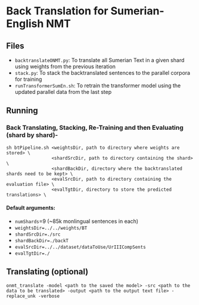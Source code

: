 # Back Translation for Sumerian-English NMT

## Files
- ```backtranslateONMT.py```: To translate all Sumerian Text in a given shard using weights from the previous iteration
- ```stack.py```: To stack the backtranslated sentences to the parallel corpora for training
- ```runTransformerSumEn.sh```: To retrain the transformer model using the updated parallel data from the last step

## Running

### Back Translating, Stacking, Re-Training and then Evaluating (shard by shard)-

```
sh btPipeline.sh <weightsDir, path to directory where weights are stored> \
                 <shardSrcDir, path to directory containing the shard> \
                 <shardBackDir, directory where the backtranslated shards need to be kept> \
                 <evalSrcDir, path to directory containing the evaluation file> \
                 <evalTgtDir, directory to store the predicted translations> \
```

#### Default arguments:

- ```numShards```=9 (~85k monlingual sentences in each)
- ```weightsDir=../../weights/BT```
- ```shardSrcDir=./src```
- ```shardBackDir=./backT```
- ```evalSrcDir=../../dataset/dataToUse/UrIIICompSents```
- ```evalTgtDir=./```

## Translating (optional)

```
onmt_translate -model <path to the saved the model> -src <path to the data to be translated> -output <path to the output text file> -replace_unk -verbose
```
